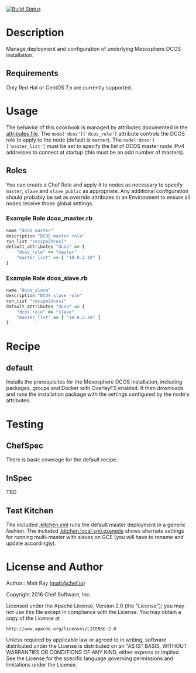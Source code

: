 [![Build Status](https://travis-ci.org/chef-partners/dcos-cookbook.svg?branch=master)](https://travis-ci.org/chef-partners/dcos-cookbook)

Description
===========

Manage deployment and configuration of underlying Mesosphere DCOS installation.

Requirements
------------

Only Red Hat or CentOS 7.x are currently supported.

Usage
==========

The behavior of this cookbook is managed by attributes documented in the [attributes file](attributes/default.rb). The `node['dcos']['dcos_role']` attribute controls the DCOS role to apply to the node (default is `master`). The `node['dcos']['master_list']` must be set to specify the list of DCOS master node IPv4 addresses to connect at startup (this must be an odd number of masters).

Roles
----------

You can create a Chef Role and apply it to nodes as necessary to specify `master`, `slave` and `slave_public` as appropriate. Any additional configuration should probably be set as override attributes in an Environment to ensure all nodes receive those global settings.

### Example Role dcos_master.rb ###
````ruby
name "dcos_master"
description "DCOS master role"
run_list "recipe[dcos]"
default_attributes "dcos" => {
    "dcos_role" => "master"
    "master_list" => [ "10.0.2.10" ]
}
````

### Example Role dcos_slave.rb ###
````ruby
name "dcos_slave"
description "DCOS slave role"
run_list "recipe[dcos]"
default_attributes "dcos" => {
    "dcos_role" => "slave"
    "master_list" => [ "10.0.2.10" ]
}
````

Recipe
=======

default
-------

Installs the prerequisites for the Mesosphere DCOS installation, including packages, groups and Docker with OverlayFS enabled. It then downloads and runs the installation package with the settings configured by the node's attributes.

Testing
=======

ChefSpec
--------
There is basic coverage for the default recipe.

InSpec
------
TBD

Test Kitchen
------------
The included [.kitchen.yml](.kitchen.yml) runs the default master deployment in a generic fashion. The included [.kitchen.local.yml.example](.kitchen.local.yml.example) shows alternate settings for running multi-master with slaves on GCE (you will have to rename and update accordingly).

License and Author
==================

Author:: Matt Ray (<matt@chef.io>)

Copyright 2016 Chef Software, Inc.

Licensed under the Apache License, Version 2.0 (the "License");
you may not use this file except in compliance with the License.
You may obtain a copy of the License at

    http://www.apache.org/licenses/LICENSE-2.0

Unless required by applicable law or agreed to in writing, software
distributed under the License is distributed on an "AS IS" BASIS,
WITHOUT WARRANTIES OR CONDITIONS OF ANY KIND, either express or implied.
See the License for the specific language governing permissions and
limitations under the License.
